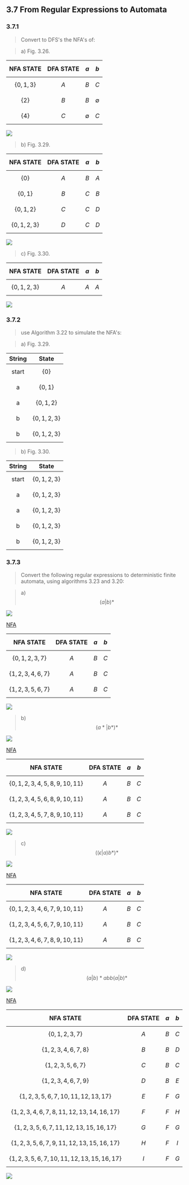 ## 3.7 From Regular Expressions to Automata


### 3.7.1

> Convert to DFS's the NFA's of:

> a) Fig. 3.26.

| NFA STATE | DFA STATE | $$a$$ | $$b$$ |
|:---------:|:---------:|:-----:|:-----:|
|$$\{0,1,3\}$$|$$A$$|$$B$$|$$C$$|
|$$\{2\}$$|$$B$$|$$B$$|$$\emptyset$$|
|$$\{4\}$$|$$C$$|$$\emptyset$$|$$C$$|

![](./img/3.7.1.a.png)

> b) Fig. 3.29.

| NFA STATE | DFA STATE | $$a$$ | $$b$$ |
|:---------:|:---------:|:-----:|:-----:|
|$$\{0\}$$|$$A$$|$$B$$|$$A$$|
|$$\{0, 1\}$$|$$B$$|$$C$$|$$B$$|
|$$\{0, 1, 2\}$$|$$C$$|$$C$$|$$D$$|
|$$\{0, 1, 2, 3\}$$|$$D$$|$$C$$|$$D$$|

![](./img/3.7.1.b.png)

> c) Fig. 3.30.

| NFA STATE | DFA STATE | $$a$$ | $$b$$ |
|:---------:|:---------:|:-----:|:-----:|
|$$\{0, 1, 2, 3\}$$|$$A$$|$$A$$|$$A$$|

![](./img/3.7.1.c.png)

### 3.7.2

> use Algorithm 3.22 to simulate the NFA's:

> a) Fig. 3.29.

| String | State |
|:------:|:-----:|
| start | $$\{0\}$$ |
| a | $$\{0, 1\}$$ |
| a | $$\{0, 1, 2\}$$ |
| b | $$\{0, 1, 2, 3\}$$ |
| b | $$\{0, 1, 2, 3\}$$ |

> b) Fig. 3.30.

| String | State |
|:------:|:-----:|
| start | $$\{0, 1, 2, 3\}$$ |
| a | $$\{0, 1, 2, 3\}$$ |
| a | $$\{0, 1, 2, 3\}$$ |
| b | $$\{0, 1, 2, 3\}$$ |
| b | $$\{0, 1, 2, 3\}$$ |

### 3.7.3

> Convert the following regular expressions to deterministic finite automata, using algorithms 3.23 and 3.20:

> a) $$(a|b)*$$

![](./img/3.7.3.a.nfa.png)

[NFA](https://cyberzhg.github.io/toolbox/regex2nfa?regex=KGF8Yikq)

| NFA STATE | DFA STATE | $$a$$ | $$b$$ |
|:---------:|:---------:|:-----:|:-----:|
|$$\{0, 1, 2, 3, 7\}$$|$$A$$|$$B$$|$$C$$|
|$$\{1, 2, 3, 4, 6, 7\}$$|$$A$$|$$B$$|$$C$$|
|$$\{1, 2, 3, 5, 6, 7\}$$|$$A$$|$$B$$|$$C$$|

![](./img/3.7.3.a.dfa.png)

> b) $$(a*|b*)*$$

![](./img/3.7.3.b.nfa.png)

[NFA](https://cyberzhg.github.io/toolbox/regex2nfa?regex=KGEqfGIqKSo=)

| NFA STATE | DFA STATE | $$a$$ | $$b$$ |
|:---------:|:---------:|:-----:|:-----:|
|$$\{0,1,2,3,4,5,8,9,10,11\}$$|$$A$$|$$B$$|$$C$$|
|$$\{1,2,3,4,5,6,8,9,10,11\}$$|$$A$$|$$B$$|$$C$$|
|$$\{1,2,3,4,5,7,8,9,10,11\}$$|$$A$$|$$B$$|$$C$$|

![](./img/3.7.3.b.dfa.png)

> c) $$((\epsilon|a)b*)*$$

![](./img/3.7.3.c.nfa.png)

[NFA](https://cyberzhg.github.io/toolbox/regex2nfa?regex=KCjPtXxhKWIqKSo=)

| NFA STATE | DFA STATE | $$a$$ | $$b$$ |
|:---------:|:---------:|:-----:|:-----:|
|$$\{0,1,2,3,4,6,7,9,10,11\}$$|$$A$$|$$B$$|$$C$$|
|$$\{1,2,3,4,5,6,7,9,10,11\}$$|$$A$$|$$B$$|$$C$$|
|$$\{1,2,3,4,6,7,8,9,10,11\}$$|$$A$$|$$B$$|$$C$$|

![](./img/3.7.3.c.dfa.png)

> d) $$(a|b)*abb(a|b)*$$

![](./img/3.7.3.d.nfa.png)

[NFA](https://cyberzhg.github.io/toolbox/regex2nfa?regex=KGF8YikqYWJiKGF8Yikq)

| NFA STATE | DFA STATE | $$a$$ | $$b$$ |
|:---------:|:---------:|:-----:|:-----:|
|$$\{0,1,2,3,7\}$$|$$A$$|$$B$$|$$C$$|
|$$\{1,2,3,4,6,7,8\}$$|$$B$$|$$B$$|$$D$$|
|$$\{1,2,3,5,6,7\}$$|$$C$$|$$B$$|$$C$$|
|$$\{1,2,3,4,6,7,9\}$$|$$D$$|$$B$$|$$E$$|
|$$\{1,2,3,5,6,7,10,11,12,13,17\}$$|$$E$$|$$F$$|$$G$$|
|$$\{1,2,3,4,6,7,8,11,12,13,14,16,17\}$$|$$F$$|$$F$$|$$H$$|
|$$\{1,2,3,5,6,7,11,12,13,15,16,17\}$$|$$G$$|$$F$$|$$G$$|
|$$\{1,2,3,5,6,7,9,11,12,13,15,16,17\}$$|$$H$$|$$F$$|$$I$$|
|$$\{1,2,3,5,6,7,10,11,12,13,15,16,17\}$$|$$I$$|$$F$$|$$G$$|

![](./img/3.7.3.d.dfa.png)